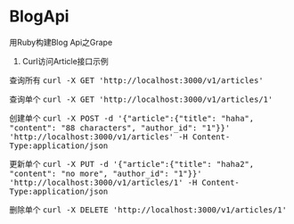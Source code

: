 BlogApi
=======

用Ruby构建Blog Api之Grape

1. Curl访问Article接口示例

查询所有 <tt>curl -X GET 'http://localhost:3000/v1/articles'</tt>

查询单个 <tt>curl -X GET 'http://localhost:3000/v1/articles/1'</tt>

创建单个 <tt>curl -X POST -d '{"article":{"title": "haha", "content": "88 characters", "author_id": "1"}}' 'http://localhost:3000/v1/articles' -H Content-Type:application/json</tt>

更新单个 <tt>curl -X PUT -d '{"article":{"title": "haha2", "content": "no more", "author_id": "1"}}' 'http://localhost:3000/v1/articles/1' -H Content-Type:application/json</tt>

删除单个 <tt>curl -X DELETE 'http://localhost:3000/v1/articles/1'</tt>
